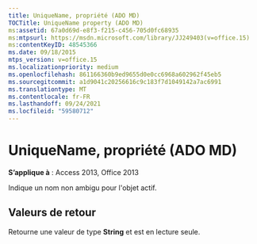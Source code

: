 ```yaml
---
title: UniqueName, propriété (ADO MD)
TOCTitle: UniqueName property (ADO MD)
ms:assetid: 67a0d69d-e8f3-f215-c456-705d0fc68935
ms:mtpsurl: https://msdn.microsoft.com/library/JJ249403(v=office.15)
ms:contentKeyID: 48545366
ms.date: 09/18/2015
mtps_version: v=office.15
ms.localizationpriority: medium
ms.openlocfilehash: 861166360b9ed9655d0e0cc6968a602962f45eb5
ms.sourcegitcommit: a1d9041c20256616c9c183f7d1049142a7ac6991
ms.translationtype: MT
ms.contentlocale: fr-FR
ms.lasthandoff: 09/24/2021
ms.locfileid: "59580712"
---
```

# <a name="uniquename-property-ado-md"></a>UniqueName, propriété (ADO MD)


**S’applique à** : Access 2013, Office 2013

Indique un nom non ambigu pour l'objet actif.

## <a name="return-values"></a>Valeurs de retour

Retourne une valeur de type **String** et est en lecture seule.

